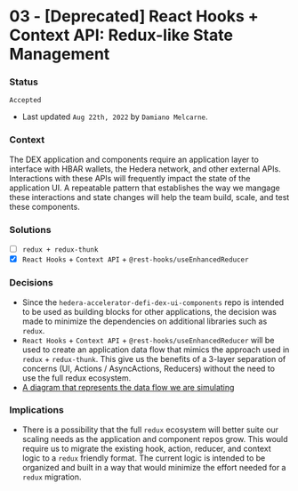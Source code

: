 # 03 - [Deprecated] React Hooks + Context API: Redux-like State Management

### Status
`Accepted`
- Last updated `Aug 22th, 2022` by `Damiano Melcarne`.

### Context
The DEX application and components require an application layer to interface with HBAR wallets, the Hedera network, and other external APIs. Interactions with these 
APIs will frequently impact the state of the application UI. A repeatable pattern that establishes the way we mangage these interactions and state changes will help the team build, scale, and test these components.

### Solutions
- [ ] `redux + redux-thunk`
- [X] `React Hooks` + `Context API` + `@rest-hooks/useEnhancedReducer`

### Decisions
- Since the `hedera-accelerator-defi-dex-ui-components` repo is intended to be used as building blocks for other applications, the decision was made to minimize the dependencies on 
additional libraries such as `redux`.
- `React Hooks` + `Context API` + `@rest-hooks/useEnhancedReducer` will be used to create an application data flow that mimics the approach used in 
`redux` + `redux-thunk`. This give us the benefits of a 3-layer separation of concerns (UI, Actions / AsyncActions, Reducers) without the need to use the full redux ecosystem.
- [A diagram that represents the data flow we are simulating](https://d33wubrfki0l68.cloudfront.net/08d01ed85246d3ece01963408572f3f6dfb49d41/4bc12/assets/images/reduxasyncdataflowdiagram-d97ff38a0f4da0f327163170ccc13e80.gif)

### Implications
- There is a possibility that the full `redux` ecosystem will better suite our scaling needs as the application and component repos grow. This would require us to migrate the
existing hook, action, reducer, and context logic to a `redux` friendly format. The current logic is intended to be organized and built in a way that would minimize the effort 
needed for a `redux` migration.

